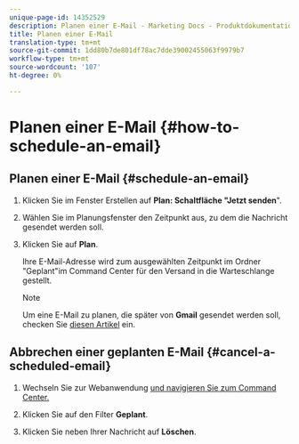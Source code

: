 ```yaml
---
unique-page-id: 14352529
description: Planen einer E-Mail - Marketing Docs - Produktdokumentation
title: Planen einer E-Mail
translation-type: tm+mt
source-git-commit: 1dd80b7de801df78ac7dde39002455063f9979b7
workflow-type: tm+mt
source-wordcount: '107'
ht-degree: 0%

---
```



# Planen einer E-Mail {#how-to-schedule-an-email}

## Planen einer E-Mail {#schedule-an-email}

1. Klicken Sie im Fenster Erstellen auf **Plan: Schaltfläche &quot;Jetzt senden**&quot;.

1. Wählen Sie im Planungsfenster den Zeitpunkt aus, zu dem die Nachricht gesendet werden soll.

1. Klicken Sie auf **Plan**.

   Ihre E-Mail-Adresse wird zum ausgewählten Zeitpunkt im Ordner &quot;Geplant&quot;im Command Center für den Versand in die Warteschlange gestellt.

   >[!NOTE]
   >
   >Um eine E-Mail zu planen, die später von **Gmail** gesendet werden soll, checken Sie [diesen Artikel](/help/marketo/product-docs/marketo-sales-connect/email-plugins/gmail/schedule-an-email-for-a-later-date.md) ein.

## Abbrechen einer geplanten E-Mail {#cancel-a-scheduled-email}

1. Wechseln Sie zur Webanwendung [und navigieren Sie zum Command Center.](https://toutapp.com/login)

1. Klicken Sie auf den Filter **Geplant**.

1. Klicken Sie neben Ihrer Nachricht auf **Löschen**.
